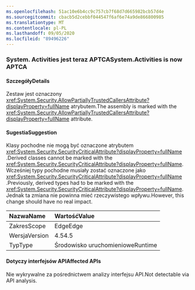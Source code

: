 ```yaml
---
ms.openlocfilehash: 51ac10e6b4cc9c757cb7f68d7d665982bcb57d4e
ms.sourcegitcommit: cbacb5d2cebbf044547f6af6e74a9de866800985
ms.translationtype: MT
ms.contentlocale: pl-PL
ms.lasthandoff: 09/05/2020
ms.locfileid: "89496226"
---
```

### <a name="systemactivities-is-now-aptca"></a><span data-ttu-id="ebe64-101">System. Activities jest teraz APTCA</span><span class="sxs-lookup"><span data-stu-id="ebe64-101">System.Activities is now APTCA</span></span>

#### <a name="details"></a><span data-ttu-id="ebe64-102">Szczegóły</span><span class="sxs-lookup"><span data-stu-id="ebe64-102">Details</span></span>

<span data-ttu-id="ebe64-103">Zestaw jest oznaczony <xref:System.Security.AllowPartiallyTrustedCallersAttribute?displayProperty=fullName> atrybutem.</span><span class="sxs-lookup"><span data-stu-id="ebe64-103">The assembly is marked with the <xref:System.Security.AllowPartiallyTrustedCallersAttribute?displayProperty=fullName> attribute.</span></span>

#### <a name="suggestion"></a><span data-ttu-id="ebe64-104">Sugestia</span><span class="sxs-lookup"><span data-stu-id="ebe64-104">Suggestion</span></span>

<span data-ttu-id="ebe64-105">Klasy pochodne nie mogą być oznaczone atrybutem <xref:System.Security.SecurityCriticalAttribute?displayProperty=fullName> .</span><span class="sxs-lookup"><span data-stu-id="ebe64-105">Derived classes cannot be marked with the <xref:System.Security.SecurityCriticalAttribute?displayProperty=fullName>.</span></span> <span data-ttu-id="ebe64-106">Wcześniej typy pochodne musiały zostać oznaczone jako <xref:System.Security.SecurityCriticalAttribute?displayProperty=fullName> .</span><span class="sxs-lookup"><span data-stu-id="ebe64-106">Previously, derived types had to be marked with the <xref:System.Security.SecurityCriticalAttribute?displayProperty=fullName>.</span></span> <span data-ttu-id="ebe64-107">Jednak ta zmiana nie powinna mieć rzeczywistego wpływu.</span><span class="sxs-lookup"><span data-stu-id="ebe64-107">However, this change should have no real impact.</span></span>

| <span data-ttu-id="ebe64-108">Nazwa</span><span class="sxs-lookup"><span data-stu-id="ebe64-108">Name</span></span>    | <span data-ttu-id="ebe64-109">Wartość</span><span class="sxs-lookup"><span data-stu-id="ebe64-109">Value</span></span>       |
|:--------|:------------|
| <span data-ttu-id="ebe64-110">Zakres</span><span class="sxs-lookup"><span data-stu-id="ebe64-110">Scope</span></span>   |<span data-ttu-id="ebe64-111">Edge</span><span class="sxs-lookup"><span data-stu-id="ebe64-111">Edge</span></span>|
|<span data-ttu-id="ebe64-112">Wersja</span><span class="sxs-lookup"><span data-stu-id="ebe64-112">Version</span></span>|<span data-ttu-id="ebe64-113">4.5</span><span class="sxs-lookup"><span data-stu-id="ebe64-113">4.5</span></span>|
|<span data-ttu-id="ebe64-114">Typ</span><span class="sxs-lookup"><span data-stu-id="ebe64-114">Type</span></span>|<span data-ttu-id="ebe64-115">Środowisko uruchomieniowe</span><span class="sxs-lookup"><span data-stu-id="ebe64-115">Runtime</span></span>|

#### <a name="affected-apis"></a><span data-ttu-id="ebe64-116">Dotyczy interfejsów API</span><span class="sxs-lookup"><span data-stu-id="ebe64-116">Affected APIs</span></span>

<span data-ttu-id="ebe64-117">Nie wykrywalne za pośrednictwem analizy interfejsu API.</span><span class="sxs-lookup"><span data-stu-id="ebe64-117">Not detectable via API analysis.</span></span>

<!--

#### Affected APIs

Not detectable via API analysis.

-->
